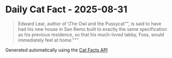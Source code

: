 # Daily Cat Fact - 2025-08-31

> Edward Lear, author of \The Owl and the Pussycat\"", is said to have had his new house in San Remo built to exactly the same specification as his previous residence, so that his much-loved tabby, Foss, would immediately feel at home."""

Generated automatically using the [Cat Facts API](https://catfact.ninja)
